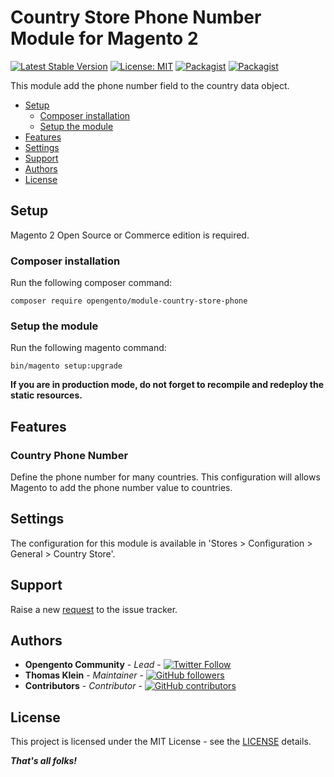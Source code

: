 # Country Store Phone Number Module for Magento 2

[![Latest Stable Version](https://img.shields.io/packagist/v/opengento/module-country-store-phone.svg?style=flat-square)](https://packagist.org/packages/opengento/module-country-store-phone)
[![License: MIT](https://img.shields.io/github/license/opengento/magento2-country-store-phone.svg?style=flat-square)](./LICENSE) 
[![Packagist](https://img.shields.io/packagist/dt/opengento/module-country-store-phone.svg?style=flat-square)](https://packagist.org/packages/opengento/module-country-store-phone/stats)
[![Packagist](https://img.shields.io/packagist/dm/opengento/module-country-store-phone.svg?style=flat-square)](https://packagist.org/packages/opengento/module-country-store-phone/stats)

This module add the phone number field to the country data object.

 - [Setup](#setup)
   - [Composer installation](#composer-installation)
   - [Setup the module](#setup-the-module)
 - [Features](#features)
 - [Settings](#settings)
 - [Support](#support)
 - [Authors](#authors)
 - [License](#license)

## Setup

Magento 2 Open Source or Commerce edition is required.

###  Composer installation

Run the following composer command:

```
composer require opengento/module-country-store-phone
```

### Setup the module

Run the following magento command:

```
bin/magento setup:upgrade
```

**If you are in production mode, do not forget to recompile and redeploy the static resources.**

## Features

### Country Phone Number

Define the phone number for many countries. This configuration will allows Magento to add the phone number value to countries.

## Settings

The configuration for this module is available in 'Stores > Configuration > General > Country Store'.

## Support

Raise a new [request](https://github.com/opengento/magento2-country-store-phone/issues) to the issue tracker.

## Authors

- **Opengento Community** - *Lead* - [![Twitter Follow](https://img.shields.io/twitter/follow/opengento.svg?style=social)](https://twitter.com/opengento)
- **Thomas Klein** - *Maintainer* - [![GitHub followers](https://img.shields.io/github/followers/thomas-kl1.svg?style=social)](https://github.com/thomas-kl1)
- **Contributors** - *Contributor* - [![GitHub contributors](https://img.shields.io/github/contributors/opengento/magento2-country-store-phone.svg?style=flat-square)](https://github.com/opengento/magento2-country-store-phone/graphs/contributors)

## License

This project is licensed under the MIT License - see the [LICENSE](./LICENSE) details.

***That's all folks!***
